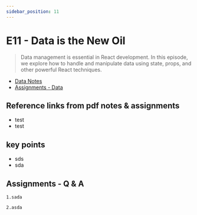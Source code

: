 ```yaml
---
sidebar_position: 11
---
```


# E11 - Data is the New Oil

> Data management is essential in React development. In this episode, we explore how to handle and manipulate data using state, props, and other powerful React techniques.

- [Data Notes](https://github.com/pravn27/reactjs-tech-doc/blob/master/docs/reactjs-course-tutorials/namaste-reactjs-course/readerDoc/E10-Visual-appeal/E10-Visual-appeal.pdf)
- [Assignments - Data](https://github.com/pravn27/reactjs-tech-doc/blob/master/docs/reactjs-course-tutorials/namaste-reactjs-course/readerDoc/E10-Visual-appeal/Assignments-Visual-appeal.pdf)

## Reference links from pdf notes & assignments

- test
- test

## key points

- sds
- sda

## Assignments - Q & A

    1.sada

    2.asda
